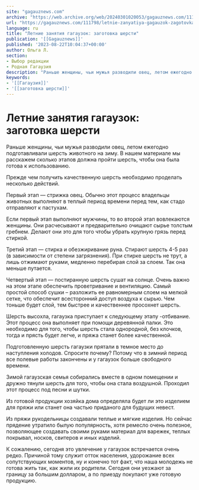 ```yaml
---
site: "gagauznews.com"
archive: "https://web.archive.org/web/20240301020053/gagauznews.com/111798/letnie-zanyatiya-gagauzok-zagotovka-shersti.html"
url: "https://gagauznews.com/111798/letnie-zanyatiya-gagauzok-zagotovka-shersti.html"
language: ru
title: "Летние занятия гагаузок: заготовка шерсти"
publication: '[[Gagauznews]]'
published: '2023-08-22T10:04:37+00:00'
author: Ольга Л.
section:
- Выбор редакции
- Родная Гагаузия
description: "Раньше женщины, чьи мужья разводили овец, летом ежегодно подготавливали шерсть животного на зиму. В нашем материале мы расскажем сколько этапов должна пройти шерсть, чтобы она была готова к использованию. Прежде чем получить качественную шерсть необходимо проделать несколько действий. Первый этап — стрижка овец. Обычно этот процесс владельцы животных выполняют в теплый период времени перед тем, как стадо отправляют к пастухам. Если первый этап выполняют мужчины, то во второй этап вовлекаются женщины. Они расчесывают и предварительно очищают сырье толстым гребнем. Делают они это для того чтобы убрать крупную грязь перед стиркой. Третий этап — стирка и обезжиривание руна. Стирают шерсть 4-5 […]"
keywords:
- '[[Гагаузия]]'
- '[[заготовка шерсти]]'
---
```


# Летние занятия гагаузок: заготовка шерсти

Раньше женщины, чьи мужья разводили овец, летом ежегодно подготавливали шерсть животного на зиму. В нашем материале мы расскажем сколько этапов должна пройти шерсть, чтобы она была готова к использованию.

Прежде чем получить качественную шерсть необходимо проделать несколько действий.

Первый этап — стрижка овец. Обычно этот процесс владельцы животных выполняют в теплый период времени перед тем, как стадо отправляют к пастухам.

Если первый этап выполняют мужчины, то во второй этап вовлекаются женщины. Они расчесывают и предварительно очищают сырье толстым гребнем. Делают они это для того чтобы убрать крупную грязь перед стиркой.

Третий этап — стирка и обезжиривание руна. Стирают шерсть 4-5 раз (в зависимости от степени загрязнения). При стирке шерсть не трут, а лишь отжимают руками, медленно перебирая слой за слоем. Так она меньше путается.

Четвертый этап — постиранную шерсть сушат на солнце. Очень важно на этом этапе обеспечить проветривание и вентиляцию. Самый простой способ сушки – разложить ее равномерным слоем на мелкой сетке, что обеспечит всесторонний доступ воздуха к сырью. Чем тоньше будет слой, тем быстрее и качественнее просохнет шерсть.

Шерсть высохла, гагаузка приступает к следующему этапу -отбивание. Этот процесс она выполняет при помощи деревянной палки. Это необходимо для того, чтобы шерсть стала однородной, без клочков, тогда и прясть будет легче, и пряжа станет более качественной.

Подготовленную шерсть гагаузки прятали в темное место до наступления холодов. Спросите почему? Потому что в зимний период все полевые работы закончены и у гагаузок больше свободного времени.

Зимой гагаузская семья собирались вместе в одном помещении и дружно тянули шерсть для того, чтобы она стала воздушной. Проходил этот процесс под песни и шутки.

Из готовой продукции хозяйка дома определяла будет ли это изделием для пряжи или станет она частью приданого для будущих невест.

Из пряжи рукодельницы создавали теплые и мягкие изделия. Но сейчас прядение утратило былую популярность, хотя ремесло очень полезное, позволяющее создавать своими руками материал для варежек, теплых покрывал, носков, свитеров и иных изделий.

К сожалению, сегодня это увлечение у гагаузок встречается очень редко. Причиной тому служит отток населения, удорожание всех сопутствующих моментов, ну и конечно тот факт, что наша молодежь не готова жить так, как жили их родители. Сегодня они уезжают за границу за большим долларом, а по приезду покупают уже готовую продукцию.